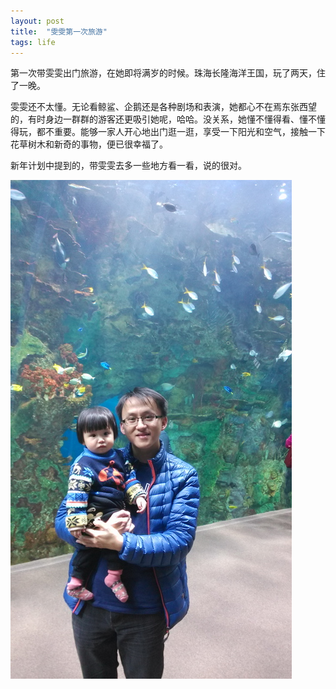 ```yaml
---
layout: post
title:  "雯雯第一次旅游"
tags: life
---
```



第一次带雯雯出门旅游，在她即将满岁的时候。珠海长隆海洋王国，玩了两天，住了一晚。

雯雯还不太懂。无论看鲸鲨、企鹅还是各种剧场和表演，她都心不在焉东张西望的，有时身边一群群的游客还更吸引她呢，哈哈。没关系，她懂不懂得看、懂不懂得玩，都不重要。能够一家人开心地出门逛一逛，享受一下阳光和空气，接触一下花草树木和新奇的事物，便已很幸福了。

新年计划中提到的，带雯雯去多一些地方看一看，说的很对。

![](/images/blog/chimelong.jpg)